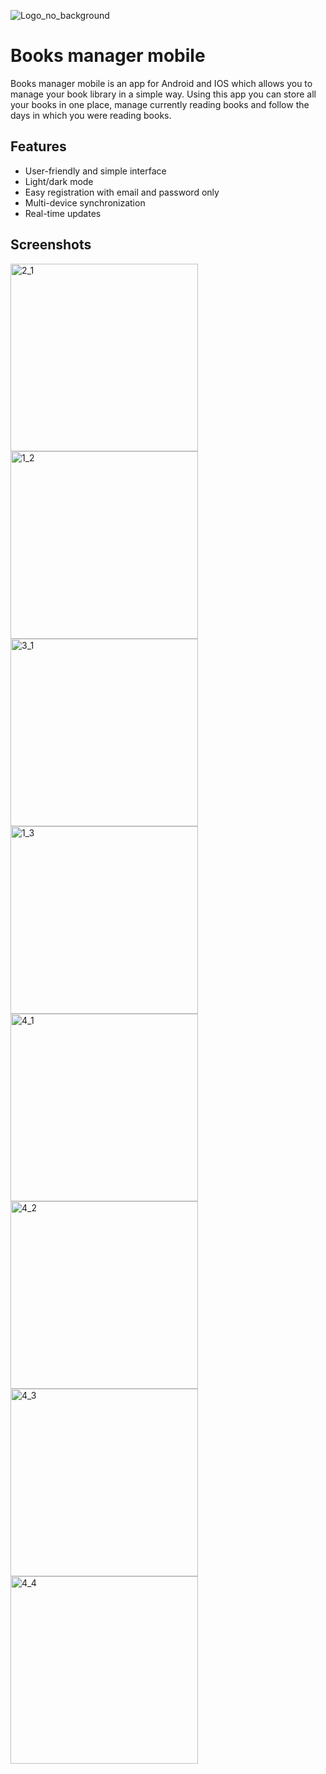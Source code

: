 ![Logo_no_background](https://user-images.githubusercontent.com/72093398/195819297-63db97a8-eedc-4695-a435-a533e01f41c1.png)



# Books manager mobile

Books manager mobile is an app for Android and IOS which allows you to manage your book library in a simple way.
Using this app you can store all your books in one place, manage currently reading books and follow the days in which you were reading books.




## Features

- User-friendly and simple interface
- Light/dark mode
- Easy registration with email and password only
- Multi-device synchronization
- Real-time updates


## Screenshots


<img width="300" alt="2_1" src="https://user-images.githubusercontent.com/72093398/195818351-5104710b-3923-4f5a-a1f8-20e7e7690dec.png"><img width="300" alt="1_2" src="https://user-images.githubusercontent.com/72093398/195818374-eef2d638-975b-496e-a511-a4e7ca4877f0.png">
<img width="300" alt="3_1" src="https://user-images.githubusercontent.com/72093398/195818413-c0f3eb76-63ca-4ae3-88eb-21af5a1ba687.png"><img width="300" alt="1_3" src="https://user-images.githubusercontent.com/72093398/195818479-3d53a88e-e932-4de1-90ee-6a1217a6be94.png">
<img width="300" alt="4_1" src="https://user-images.githubusercontent.com/72093398/195818496-e50f49ee-f3fe-4314-ba0d-c0cdcc6420bc.png"><img width="300" alt="4_2" src="https://user-images.githubusercontent.com/72093398/195818507-fadedab4-bc8d-41eb-ac5e-83d1e0f8d711.png">
<img width="300" alt="4_3" src="https://user-images.githubusercontent.com/72093398/195818514-953b360a-fc55-4ffc-9605-735a27d194cd.png"><img width="300" alt="4_4" src="https://user-images.githubusercontent.com/72093398/195818521-b9de706a-f25d-4545-bbd9-23e0a212bef9.png">
